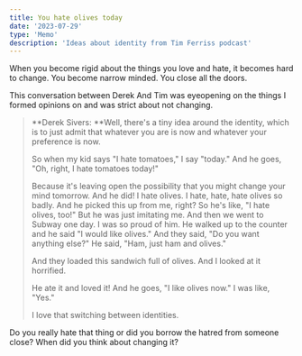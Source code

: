 ```yaml
---
title: You hate olives today
date: '2023-07-29'
type: 'Memo'
description: 'Ideas about identity from Tim Ferriss podcast'
---
```


When you become rigid about the things you love and hate, it becomes hard to change. You become narrow minded. You close all the doors.

This conversation between Derek And Tim was eyeopening on the things I formed opinions on and was strict about not changing.

> **Derek Sivers: **Well, there's a tiny idea around the identity, which is to just admit that whatever you are is now and whatever your preference is now.
> 
> So when my kid says "I hate tomatoes," I say "today." And he goes, "Oh, right, I hate tomatoes today!"
>
> Because it's leaving open the possibility that you might change your mind tomorrow. And he did! I hate olives. I hate, hate, hate olives so badly. And he picked this up from me, right? So he's like, "I hate olives, too!" But he was just imitating me. And then we went to Subway one day. I was so proud of him. He walked up to the counter and he said "I would like olives." And they said, "Do you want anything else?" He said, "Ham, just ham and olives."
>
> And they loaded this sandwich full of olives. And I looked at it horrified.
>
> He ate it and loved it! And he goes, "I like olives now." I was like, "Yes."
>
> I love that switching between identities.

Do you really hate that thing or did you borrow the hatred from someone close? When did you think about changing it?
